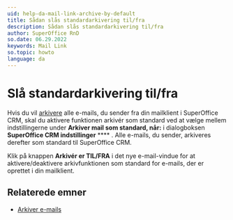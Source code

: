 ```yaml
---
uid: help-da-mail-link-archive-by-default
title: Sådan slås standardarkivering til/fra
description: Sådan slås standardarkivering til/fra
author: SuperOffice RnD
so.date: 06.29.2022
keywords: Mail Link
so.topic: howto
language: da
---
```


# Slå standardarkivering til/fra

Hvis du vil [arkivere][1] alle e-mails, du sender fra din mailklient i SuperOffice CRM, skal du aktivere funktionen arkivér som standard ved at vælge mellem indstillingerne under **Arkiver mail som standard, når:** i dialogboksen **SuperOffice CRM indstillinger** **** . Alle e-mails, du sender, arkiveres derefter som standard til SuperOffice CRM.

Klik på knappen **Arkivér er TIL/FRA** i det nye e-mail-vindue for at aktivere/deaktivere arkivfunktionen som standard for e-mails, der er oprettet i din mailklient.

## Relaterede emner

* [Arkiver e-mails][3]

<!-- Referenced links -->
[1]: default.md
[3]: ../archive.md

<!-- Referenced images -->
